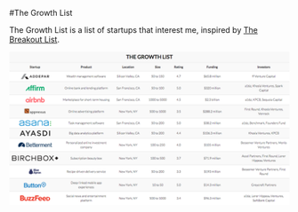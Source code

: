 #The Growth List

The Growth List is a list of startups that interest me, inspired by [The Breakout List](http://www.breakoutlist.com).

![the-growth-list](static/img/screenshot.png)